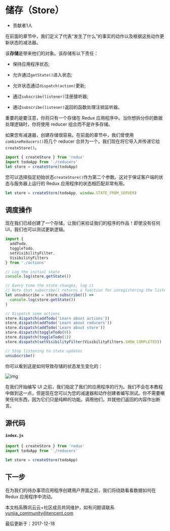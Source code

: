 # 储存（Store）

- 贡献者1人

  

在前面的章节中，我们定义了代表“发生了什么”的事实的动作以及根据这些动作更新状态的减法器。

该**存储**是带来他们的对象。该存储有以下责任：

- 保持应用程序状态;

- 允许通过`getState()`进入状态;

- 允许状态通过`dispatch(action)`更新;

- 通过`subscribe(listener)`注册接听器;

- 通过`subscribe(listener)`返回的函数处理注销监听器。

重要的是要注意，你将只有一个存储在 Redux 应用程序中。当你想拆分你的数据处理逻辑时，你将使用 reducer 组合而不是许多存储。

如果您有减速器，创建存储很容易。在前面的章节中，我们曾使用`combineReducers()`将几个 reducer 合并为一个。我们现在将它导入并传递它给`createStore()`。

```javascript
import { createStore } from 'redux'
import todoApp from './reducers'
let store = createStore(todoApp)
```

您可以选择指定初始状态`createStore()`作为第二个参数。这对于保证客户端的状态与服务器上运行的 Redux 应用程序的状态相匹配非常有用。

```javascript
let store = createStore(todoApp, window.STATE_FROM_SERVER)
```

## 调度操作

现在我们已经创建了一个存储，让我们来验证我们的程序的作品！即使没有任何 UI，我们也可以测试更新逻辑。

```javascript
import {
  addTodo,
  toggleTodo,
  setVisibilityFilter,
  VisibilityFilters
} from './actions'

// Log the initial state
console.log(store.getState())

// Every time the state changes, log it
// Note that subscribe() returns a function for unregistering the listener
let unsubscribe = store.subscribe(() =>
  console.log(store.getState())
)

// Dispatch some actions
store.dispatch(addTodo('Learn about actions'))
store.dispatch(addTodo('Learn about reducers'))
store.dispatch(addTodo('Learn about store'))
store.dispatch(toggleTodo(0))
store.dispatch(toggleTodo(1))
store.dispatch(setVisibilityFilter(VisibilityFilters.SHOW_COMPLETED))

// Stop listening to state updates
unsubscribe()
```

你可以看到这是如何导致存储的状态发生变化的：

![img](https://ask.qcloudimg.com/http-save/devdocs/y13a5pg9bt.png)

在我们开始编写 UI 之前，我们指定了我们的应用程序的行为。我们不会在本教程中做到这一点，但是现在您可以为您的减速器和动作创建者编写测试。你不需要嘲笑任何东西，因为它们只是纯粹的功能。调用他们，并就他们返回的内容作出断言。

## 源代码

#### `index.js`

```javascript
import { createStore } from 'redux'
import todoApp from './reducers'

let store = createStore(todoApp)
```

## 下一步

在为我们的待办事项应用程序创建用户界面之前，我们将绕路看看数据如何在 Redux 应用程序中流动。

本文档系腾讯云云+社区成员共同维护，如有问题请联系 yunjia_community@tencent.com

最后更新于：2017-12-18